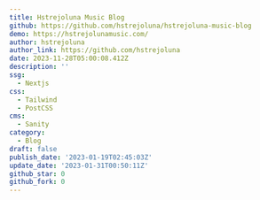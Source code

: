 ```yaml
---
title: Hstrejoluna Music Blog
github: https://github.com/hstrejoluna/hstrejoluna-music-blog
demo: https://hstrejolunamusic.com/
author: hstrejoluna
author_link: https://github.com/hstrejoluna
date: 2023-11-28T05:00:08.412Z
description: ''
ssg:
  - Nextjs
css:
  - Tailwind
  - PostCSS
cms:
  - Sanity
category:
  - Blog
draft: false
publish_date: '2023-01-19T02:45:03Z'
update_date: '2023-01-31T00:50:11Z'
github_star: 0
github_fork: 0
---
```

